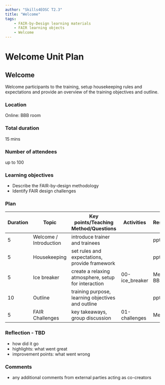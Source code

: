 ```yaml
---
author: "Skills4EOSC T2.3"
title: "Welcome"
tags: 
    - FAIR-by-Design learning materials
    - FAIR learning objects
    - Welcome
---
```


# Welcome Unit Plan

## Welcome

Welcome participants to the training, setup housekeeping rules and expectations and provide an overview of the training objectives and outline.

### Location
Online: BBB room

### Total duration
15 mins

### Number of attendees
up to 100

### Learning objectives
- Describe the FAIR-by-design methodology
- Identify FAIR design challenges

### Plan
| Duration | Topic                  | Key points/Teaching Method/Questions                                   | Activities               | Resources                  |
|----------|------------------------|------------------------------------------------------------------------|--------------------------|----------------------------|
| 5        | Welcome / Introduction | introduce trainer and trainees                                         |                          | pptx                       |
| 5        | Housekeeping           | set rules and expectations, provide framework                          |                          | pptx                       |
| 5        | Ice breaker            | create a relaxing atmosphere, setup for interaction                    | 00-ice_breaker           | Menti + BBB quiz           |
| 10       | Outline                | training purpose, learning objectives and outline                      |                          | pptx                       |
| 5        | FAIR Challenges        | key takeaways, group discussion                                        | 01-challenges            | Menti                      |


### Reflection - TBD
- how did it go
- highlights: what went great
- improvement points: what went wrong

### Comments
- any additional comments from external parties acting as co-creators